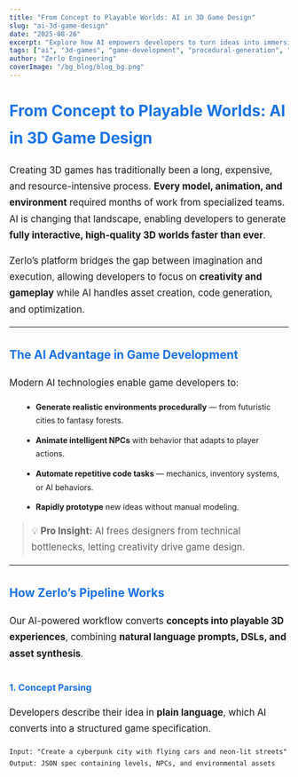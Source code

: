 ```yaml
---
title: "From Concept to Playable Worlds: AI in 3D Game Design"
slug: "ai-3d-game-design"
date: "2025-08-26"
excerpt: "Explore how AI empowers developers to turn ideas into immersive 3D games, with procedural environments, intelligent NPCs, and automated pipelines."
tags: ["ai", "3d-games", "game-development", "procedural-generation", "dsl", "interactive-worlds", "technology", "innovation"]
author: "Zerlo Engineering"
coverImage: "/bg_blog/blog_bg.png"
---
```


<style>
/* Blog styling */
body { font-family: "Inter", sans-serif; color: #1c1c1c; line-height: 1.75; }
h1, h2, h3 { color: #1a73e8; margin-top: 2rem; }
p { margin: 1rem 0; font-size: 1.05rem; }
ul { margin-left: 1.5rem; }
li { margin-bottom: 0.7rem; }
.code-block { 
  background-color: #f5f5f5; 
  border-left: 4px solid #1a73e8; 
  padding: 1rem; 
  font-family: "Courier New", monospace; 
  margin: 1rem 0; 
  border-radius: 6px;
  overflow-x: auto;
}
.callout { 
  border-left: 4px solid #1a73e8; 
  background-color: #e8f0fe; 
  padding: 1rem; 
  margin: 1.5rem 0; 
  border-radius: 6px; 
  font-weight: 500;
}
</style>

# From Concept to Playable Worlds: AI in 3D Game Design

Creating 3D games has traditionally been a long, expensive, and resource-intensive process. **Every model, animation, and environment** required months of work from specialized teams. AI is changing that landscape, enabling developers to generate **fully interactive, high-quality 3D worlds faster than ever**.  

Zerlo’s platform bridges the gap between imagination and execution, allowing developers to focus on **creativity and gameplay** while AI handles asset creation, code generation, and optimization.

---

## The AI Advantage in Game Development

Modern AI technologies enable game developers to:  

- **Generate realistic environments procedurally** — from futuristic cities to fantasy forests.  
- **Animate intelligent NPCs** with behavior that adapts to player actions.  
- **Automate repetitive code tasks** — mechanics, inventory systems, or AI behaviors.  
- **Rapidly prototype** new ideas without manual modeling.  

> 💡 **Pro Insight:** AI frees designers from technical bottlenecks, letting creativity drive game design.

---

## How Zerlo’s Pipeline Works

Our AI-powered workflow converts **concepts into playable 3D experiences**, combining **natural language prompts, DSLs, and asset synthesis**.

### 1. Concept Parsing
Developers describe their idea in **plain language**, which AI converts into a structured game specification.

```text
Input: "Create a cyberpunk city with flying cars and neon-lit streets"
Output: JSON spec containing levels, NPCs, and environmental assets
